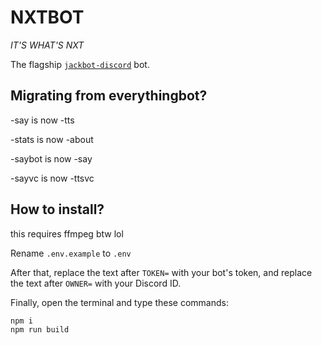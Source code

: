 # NXTBOT

_IT'S WHAT'S NXT_

The flagship [`jackbot-discord`](https://npm.im/jackbot-discord) bot.

## Migrating from everythingbot?

-say is now -tts

-stats is now -about

-saybot is now -say

-sayvc is now -ttsvc

## How to install?

this requires ffmpeg btw lol

Rename `.env.example` to `.env`

After that, replace the text after `TOKEN=` with your bot's token, and replace the text after `OWNER=` with your Discord ID.

Finally, open the terminal and type these commands:

```bash
npm i
npm run build
```
